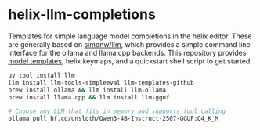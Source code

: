 # helix-llm-completions
Templates for simple language model completions in the helix editor. These are generally based on [simonw/llm](https://github.com/simonw/llm), which provides a simple command line interface for the ollama and llama.cpp backends. This repository provides [model templates](https://llm.datasette.io/en/stable/templates.html#templates), helix keymaps, and a quickstart shell script to get started.

```bash
uv tool install llm
llm install llm-tools-simpleeval llm-templates-github
brew install ollama && llm install llm-ollama
brew install llama.cpp && llm install llm-gguf

# Choose any LLM that fits in memory and supports tool calling
ollama pull hf.co/unsloth/Qwen3-4B-Instruct-2507-GGUF:Q4_K_M


```
